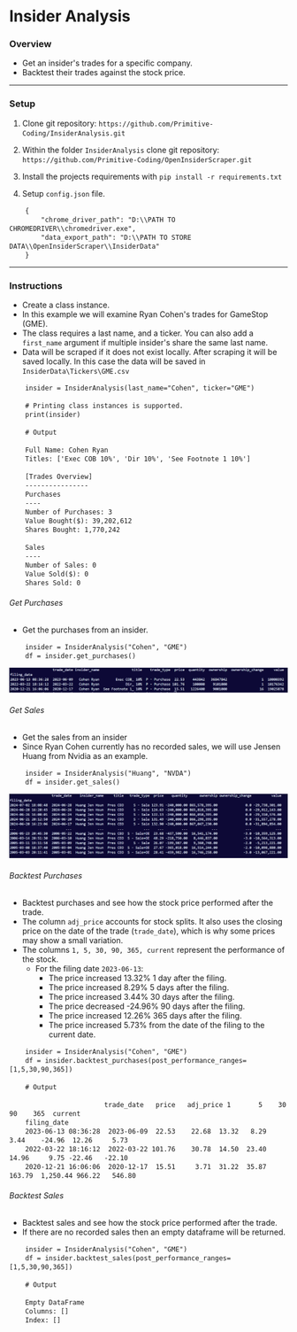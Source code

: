 # Insider Analysis

### Overview

- Get an insider's trades for a specific company.
- Backtest their trades against the stock price.

---

### Setup

1. Clone git repository: `https://github.com/Primitive-Coding/InsiderAnalysis.git`

2. Within the folder `InsiderAnalysis` clone git repository: `https://github.com/Primitive-Coding/OpenInsiderScraper.git`

3. Install the projects requirements with `pip install -r requirements.txt`

4. Setup `config.json` file.

```
    {
        "chrome_driver_path": "D:\\PATH TO CHROMEDRIVER\\chromedriver.exe",
        "data_export_path": "D:\\PATH TO STORE DATA\\OpenInsiderScraper\\InsiderData"
    }

```

---

### Instructions

- Create a class instance.
- In this example we will examine Ryan Cohen's trades for GameStop (GME).
- The class requires a last name, and a ticker. You can also add a `first_name` argument if multiple insider's share the same last name.
- Data will be scraped if it does not exist locally. After scraping it will be saved locally. In this case the data will be saved in `InsiderData\Tickers\GME.csv`

```
    insider = InsiderAnalysis(last_name="Cohen", ticker="GME")

    # Printing class instances is supported.
    print(insider)

    # Output

    Full Name: Cohen Ryan
    Titles: ['Exec COB 10%', 'Dir 10%', 'See Footnote 1 10%']

    [Trades Overview]
    ----------------
    Purchases
    ----
    Number of Purchases: 3
    Value Bought($): 39,202,612
    Shares Bought: 1,770,242

    Sales
    ----
    Number of Sales: 0
    Value Sold($): 0
    Shares Sold: 0
```

###### Get Purchases

- Get the purchases from an insider.

```
    insider = InsiderAnalysis("Cohen", "GME")
    df = insider.get_purchases()
```

![Get_Purchase_Example](Images/get_purchase_example.PNG)

###### Get Sales

- Get the sales from an insider
- Since Ryan Cohen currently has no recorded sales, we will use Jensen Huang from Nvidia as an example.

```
    insider = InsiderAnalysis("Huang", "NVDA")
    df = insider.get_sales()
```

![Get_Sale_Example](Images/get_sale_example.PNG)

###### Backtest Purchases

- Backtest purchases and see how the stock price performed after the trade.
- The column `adj_price` accounts for stock splits. It also uses the closing price on the date of the trade (`trade_date`), which is why some prices may show a small variation.
- The columns `1, 5, 30, 90, 365, current` represent the performance of the stock.
  - For the filing date `2023-06-13`:
    - The price increased 13.32% 1 day after the filing.
    - The price increased 8.29% 5 days after the filing.
    - The price increased 3.44% 30 days after the filing.
    - The price decreased -24.96% 90 days after the filing.
    - The price increased 12.26% 365 days after the filing.
    - The price increased 5.73% from the date of the filing to the current date.

```
    insider = InsiderAnalysis("Cohen", "GME")
    df = insider.backtest_purchases(post_performance_ranges=[1,5,30,90,365])

    # Output

                        trade_date   price   adj_price 1       5    30        90    365  current
    filing_date
    2023-06-13 08:36:28  2023-06-09  22.53    22.68  13.32   8.29   3.44    -24.96  12.26     5.73
    2022-03-22 18:16:12  2022-03-22 101.76    30.78  14.50  23.40  14.96     9.75 -22.46   -22.10
    2020-12-21 16:06:06  2020-12-17  15.51     3.71  31.22  35.87  163.79  1,250.44 966.22   546.80
```

###### Backtest Sales

- Backtest sales and see how the stock price performed after the trade.
- If there are no recorded sales then an empty dataframe will be returned.

```
    insider = InsiderAnalysis("Cohen", "GME")
    df = insider.backtest_sales(post_performance_ranges=[1,5,30,90,365])

    # Output

    Empty DataFrame
    Columns: []
    Index: []
```
